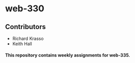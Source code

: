 # web-330
## Contributors
* Richard Krasso
* Keith Hall 
#### This repository contains weekly assignments for web-335.
